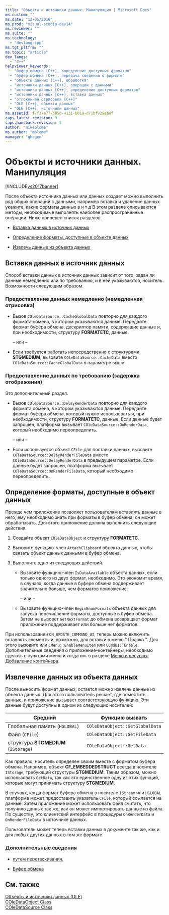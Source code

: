 ```yaml
---
title: "Объекты и источники данных. Манипуляция | Microsoft Docs"
ms.custom: ""
ms.date: "12/05/2016"
ms.prod: "visual-studio-dev14"
ms.reviewer: ""
ms.suite: ""
ms.technology: 
  - "devlang-cpp"
ms.tgt_pltfrm: ""
ms.topic: "article"
dev_langs: 
  - "C++"
helpviewer_keywords: 
  - "буфер обмена [C++], определение доступных форматов"
  - "буфер обмена [C++], передача сведений о формате"
  - "объекты данных [С++], обработка"
  - "источники данных [C++], операции с данными"
  - "источники данных [C++], определение доступных форматов"
  - "источники данных [C++], вставка данных"
  - "отложенная отрисовка [C++]"
  - "OLE [C++], объекты данных"
  - "OLE [C++], источники данных"
ms.assetid: f7f27e77-bb5d-4131-b819-d71bf929ebaf
caps.latest.revision: 9
caps.handback.revision: 5
author: "mikeblome"
ms.author: "mblome"
manager: "ghogen"
---
```

# Объекты и источники данных. Манипуляция
[!INCLUDE[vs2017banner](../assembler/inline/includes/vs2017banner.md)]

После объекта источника данных или данных создает можно выполнить ряд общих операций с данными, например вставка и удаление данных укажите, какие форматы данных в и т д  В этом разделе описываются методы, необходимые выполнять наиболее распространенные операции.  Ниже приведен список разделов.  
  
-   [Вставка данных в источник данных](#_core_inserting_data_into_a_data_source)  
  
-   [Определение форматы, доступные в объекте данных](#_core_determining_the_formats_available_in_a_data_object)  
  
-   [Извлечь данные из объекта данных](#_core_retrieving_data_from_a_data_object)  
  
##  <a name="_core_inserting_data_into_a_data_source"></a> Вставка данных в источник данных  
 Способ вставки данных в источник данных зависит от того, задан ли данные немедленно или по требованию, и в ней указываются, носитель.  Возможности следующим образом.  
  
### Предоставление данных немедленно \(немедленная отрисовка\)  
  
-   Вызов `COleDataSource::CacheGlobalData` повторно для каждого формата обмена, в котором указываются данные.  Передайте формат буфера обмена, дескриптор памяти, содержащие данные и, при необходимости, структуру **FORMATETC**, данные.  
  
     – или –  
  
-   Если требуется работать непосредственно с структурами **STGMEDIUM**, вызовите `COleDataSource::CacheData` вместо `COleDataSource::CacheGlobalData` в параметре выше.  
  
### Предоставление данных по требованию \(задержка отображения\)  
 Это дополнительный раздел.  
  
-   Вызов `COleDataSource::DelayRenderData` повторно для каждого формата обмена, в котором указываются данные.  Передайте формат буфера обмена, который нужно использовать и, при необходимости, структуру **FORMATETC**, данные.  Если данные будет запрошен, платформа вызывает `COleDataSource::OnRenderData`, который необходимо переопределить.  
  
     – или –  
  
-   Если используется объект `CFile` для поставки данных, вызовите `COleDataSource::DelayRenderFileData` вместо `COleDataSource::DelayRenderData` в предыдущем параметре.  Если данные будет запрошен, платформа вызывает `COleDataSource::OnRenderFileData`, который необходимо переопределить.  
  
##  <a name="_core_determining_the_formats_available_in_a_data_object"></a> Определение форматы, доступные в объект данных  
 Прежде чем приложение позволяет пользователям вставлять данные в него, ему необходимо знать при форматы в буфер обмена, он может обрабатывать.  Для этого приложение должна выполнить следующие действия.  
  
1.  Создайте объект `COleDataObject` и структуру **FORMATETC**.  
  
2.  Вызовите функцию\-член `AttachClipboard` объекта данных, чтобы связать объект данных данными в буфер обмена.  
  
3.  Выполните одно из следующих действий.  
  
    -   Вызовите функцию\-член `IsDataAvailable` объекта данных, если только одного из двух формат, необходимо.  Это экономит время, в случаях, когда данные в буфере обмена поддерживает значительно больше, чем форматов приложение.  
  
         – или –  
  
    -   Вызовите функцию\-член `BeginEnumFormats` объекта данных для запуска перечисление форматы, доступные в буфер обмена.  Затем не вызовет `GetNextFormat` до обмена возвращает формат приложение поддерживает или больше нет форматов.  
  
 При использовании `ON_UPDATE_COMMAND_UI`, теперь можно включить вставлять элементы и, возможно, для вставки в меню " Правка ".  Для этого вызовите или `CMenu::EnableMenuItem` или `CCmdUI::Enable`.  Дополнительные сведения о приложение\-контейнеры, необходимо сделать с пунктами меню и когда см. в разделе [Меню и ресурсы: Добавление контейнера](../mfc/menus-and-resources-container-additions.md).  
  
##  <a name="_core_retrieving_data_from_a_data_object"></a> Извлечение данных из объекта данных  
 После выносить формат данных, остается можно извлечь данные из объекта данных.  Для этого пользователь решает, где поместить данные, и приложение вызывает соответствующую функцию.  Эти данные будут доступны в одном из следующих носителей:  
  
|Средний|Функцию вызвать|  
|-------------|---------------------|  
|Глобальная память \(`HGLOBAL`\)|`COleDataObject::GetGlobalData`|  
|Файл \(`CFile`\)|`COleDataObject::GetFileData`|  
|структура **STGMEDIUM** \(`IStorage`\)|`COleDataObject::GetData`|  
  
 Как правило, носитель определен своим вместе с форматом буфера обмена.  Например, объект **CF\_EMBEDDEDSTRUCT** всегда в носителе `IStorage`, требующий структуры **STGMEDIUM**.  Таким образом, можно использовать `GetData`, так как это единственное одну из этих функций, которые могут принимать структуру **STGMEDIUM**.  
  
 В случаях, когда формат буфера обмена в носителе `IStream` или `HGLOBAL` платформа может предоставить указатель `CFile`, который ссылается на данные.  Затем приложение может использовать файл считать, что получило данных так же, как он может импортировать данные из файла.  По существу, это клиентский интерфейс в процедуры `OnRenderData` и `OnRenderFileData` в источнике данных.  
  
 Пользователь может теперь вставки данных в документе так же, как и для любых других данных в том же формате.  
  
### Дополнительные сведения  
  
-   [путем перетаскивания.](../mfc/drag-and-drop-ole.md)  
  
-   [Буфер обмена](../mfc/clipboard.md)  
  
## См. также  
 [Объекты и источники данных \(OLE\)](../mfc/data-objects-and-data-sources-ole.md)   
 [COleDataObject Class](../mfc/reference/coledataobject-class.md)   
 [COleDataSource Class](../mfc/reference/coledatasource-class.md)